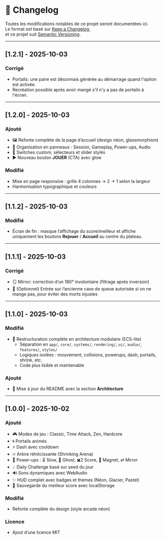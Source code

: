 # 📜 Changelog

Toutes les modifications notables de ce projet seront documentées ici.  
Le format est basé sur [Keep a Changelog](https://keepachangelog.com/fr/1.0.0/),  
et ce projet suit [Semantic Versioning](https://semver.org/lang/fr/).

---

## [1.2.1] - 2025-10-03

### Corrigé
- Portails: une paire est désormais générée au démarrage quand l'option est activée.
- Recréation possible après avoir mangé s'il n'y a pas de portails à l'écran.

---

## [1.2.0] - 2025-10-03
### Ajouté
- 🖼️ Refonte complète de la page d’accueil (design néon, glassmorphism)
- 🧩 Organisation en panneaux : Session, Gameplay, Power-ups, Audio
- 🧲 Switches custom, sélecteurs et slider stylés
- ▶️ Nouveau bouton **JOUER** (CTA) avec glow

### Modifié
- Mise en page responsive : grille 4 colonnes → 2 → 1 selon la largeur
- Harmonisation typographique et couleurs

---

## [1.1.2] - 2025-10-03
### Modifié
- Écran de fin : masque l’affichage du score/meilleur et affiche uniquement les boutons **Rejouer** / **Accueil** au centre du plateau.

---

## [1.1.1] - 2025-10-03
### Corrigé
- 🪞 Mirror: correction d’un 180° involontaire (filtrage après inversion)
- 🐍 (Optionnel) Entrée sur l’ancienne case de queue autorisée si on ne mange pas, pour éviter des morts injustes

---

## [1.1.0] - 2025-10-03
### Modifié
- 🔧 Restructuration complète en architecture modulaire (ECS-lite)
  - Séparation en `app/`, `core/`, `systems/`, `rendering/`, `ui/`, `audio/`, `features/`, `styles/`
  - Logiques isolées : mouvement, collisions, powerups, dash, portails, shrink, etc.
  - Code plus lisible et maintenable

### Ajouté
- 🧩 Mise à jour du README avec la section **Architecture**

---

## [1.0.0] - 2025-10-02

### Ajouté

- 🎮 Modes de jeu : Classic, Time Attack, Zen, Hardcore
- 🌀 Portails animés
- ⚡ Dash avec cooldown
- 🔥 Arène rétrécissante (Shrinking Arena)
- 🎁 Power-ups : ⏳ Slow, 👻 Ghost, ✖️2 Score, 🧲 Magnet, ⇄ Mirror
- 💡 Daily Challenge basé sur seed du jour
- 🔊 Sons dynamiques avec WebAudio
- ✨ HUD complet avec badges et thèmes (Néon, Glacier, Pastel)
- 💾 Sauvegarde du meilleur score avec localStorage

### Modifié

- Refonte complète du design (style arcade néon)

### Licence

- Ajout d’une licence MIT